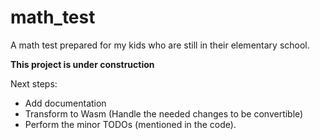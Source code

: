 # math_test

A math test prepared for my kids who are still in their elementary school.

**This project is under construction**

Next steps:
- Add documentation
- Transform to Wasm (Handle the needed changes to be convertible)
- Perform the minor TODOs (mentioned in the code).
